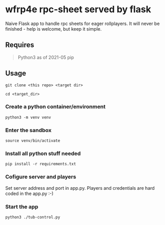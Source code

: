 # wfrp4e rpc-sheet served by flask
Naive Flask app to handle rpc sheets for eager rollplayers.
It will never be finished - help is welcome, but keep it simple.

## Requires
> Python3 as of 2021-05
> pip


## Usage
`git clone <this repo> <target dir>`

`cd <target_dir>`

### Create a python container/environment
`python3 -m venv venv`

### Enter the sandbox
`source venv/bin/activate`

### Install all python stuff needed
`pip install -r requirements.txt`

### Cofigure server and players
Set server address and port in app.py.
Players and credentials are hard coded in the app.py :-)

### Start the app
`python3 ./tub-control.py`
